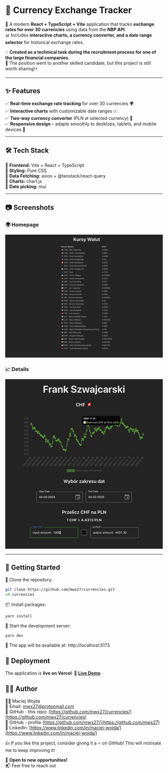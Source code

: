 # 💱 Currency Exchange Tracker  

🚀 A modern **React + TypeScript + Vite** application that tracks **exchange rates for over 30 currencies** using data from the **NBP API**.  
📊 Includes **interactive charts, a currency converter, and a date range selector** for historical exchange rates.  

💡 **Created as a technical task during the recruitment process for one of the large financial companies.**  
📌 The position went to another skilled candidate, but this project is still worth sharing!⚡

---

## ✨ Features  

✅ **Real-time exchange rate tracking** for over 30 currencies 🌍  
✅ **Interactive charts** with customizable date ranges 📈  
✅ **Two-way currency converter** (PLN ⇄ selected currency) 🔄  
✅ **Responsive design** – adapts smoothly to desktops, tablets, and mobile devices 📱  

---

## 🛠️ Tech Stack  

🔹 **Frontend:** Vite + React + TypeScript  
🔹 **Styling:** Pure CSS  
🔹 **Data Fetching:** axios + @tanstack/react-query  
🔹 **Charts:** chart.js  
🔹 **Date picking:** mui


---

## 📷 Screenshots  

### 🌍 Homepage  
![Homepage](./screenshots/home.png)

### 📈 Details  
![Details](./screenshots/details.png)  



---

## 🚀 Getting Started  

🐑 Clone the repository:  
```sh
git clone https://github.com/mwx27/currencies.git
cd currencies
```
📦 Install packages:  
```sh
yarn install
```
🏁 Start the development server:  
```sh
yarn dev
```

🔹 The app will be available at: http://localhost:5173

## 📡 Deployment

The application is **live on Vercel**:
  🔗 **[Live Demo](https://currencies-chi.vercel.app/)**

## 👨‍💻 Author

🧑‍💻 Maciej Wojda  
📧 Email: [mwx27@protonmail.com](mailto:mwx27@protonmail.com)  
🔗 GitHub - this repo: [https://github.com/mwx27/currencies/](https://github.com/mwx27/currencies)  
🔗 GitHub - profile [https://github.com/mwx27/](https://github.com/mwx27)  
🔗 LinkedIn: [https://www.linkedin.com/in/maciej-wojda/](https://www.linkedin.com/in/maciej-wojda/)  

👍 If you like this project, consider giving it a ⭐ on GitHub! This will motivate me to keep improving it!

💼 **Open to new opportunities!**  
📬 Feel free to reach out 
